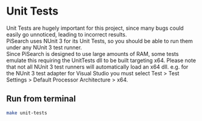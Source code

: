 # Unit Tests
Unit Tests are hugely important for this project, since many bugs could easily go unnoticed, leading to incorrect results.  
PiSearch uses NUnit 3 for its Unit Tests, so you should be able to run them under any NUnit 3 test runner.  
Since PiSearch is designed to use large amounts of RAM, some tests emulate this requiring the UnitTests dll to be built targeting x64. 
Please note that not all NUnit 3 test runners will automatically load an x64 dll. e.g. for the NUnit 3 test adapter for Visual Studio you must select Test > Test Settings > Default Processor Architecture > x64.

## Run from terminal
```bash
make unit-tests
```